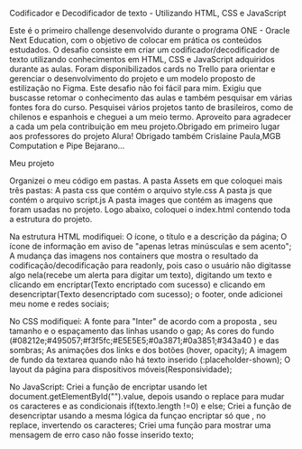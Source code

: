 
Codificador e Decodificador de texto - Utilizando HTML, CSS e JavaScript

Este é o primeiro challenge desenvolvido durante o programa ONE - Oracle Next Education, com o objetivo de colocar em prática os conteúdos estudados. O desafio consiste em criar um codificador/decodificador de texto utilizando conhecimentos em HTML, CSS e JavaScript adquiridos durante as aulas. Foram disponibilizados cards no Trello para orientar e gerenciar o desenvolvimento do projeto e um modelo proposto de estilização no Figma. Este desafio não foi fácil para mim. Exigiu que buscasse retomar o conhecimento das aulas e  também pesquisar em várias fontes  fora do curso. Pesquisei vários projetos tanto de brasileiros, como de chilenos e espanhois e cheguei a um meio termo. Aproveito para agradecer a cada um  pela contribuição em meu projeto.Obrigado em primeiro lugar aos professores do projeto Alura! Obrigado também  Crislaine Paula,MGB Computation e Pipe Bejarano...

Meu projeto

Organizei o meu código em pastas. A pasta Assets em que coloquei mais três pastas: 
A pasta css que contém o arquivo style.css
A pasta js que contém o arquivo script.js
A pasta images que contém as imagens que foram usadas no projeto.
Logo abaixo, coloquei o index.html contendo toda a estrutura do projeto.

Na estrutura HTML modifiquei:
O ícone, o título e a descrição da página;
O ícone de informação em aviso de "apenas letras minúsculas e sem acento";
A mudança das imagens nos containers que mostra o resultado da codificação/decodificação para readonly, pois caso o usuário  não digitasse algo nela(recebe um alerta para digitar um texto), digitando um texto e clicando em encriptar(Texto encriptado com sucesso) e clicando em desencriptar(Texto desencriptado com sucesso);
o footer, onde adicionei meu nome e redes sociais;

No CSS modifiquei:
A fonte para "Inter" de acordo com a proposta , seu tamanho e o espaçamento das linhas usando o gap;
As cores do fundo (#08212e;#495057;#f3f5fc;#E5E5E5;#0a3871;#0a3851;#343a40 ) e das sombras;
As animações dos links e dos botões (hover, opacity);
A imagem de fundo da textarea quando não há texto inserido (:placeholder-shown);
O layout da página para dispositivos móveis(Responsividade);

No JavaScript:
Criei a função de encriptar usando  let document.getElementById("").value, depois usando o replace para mudar os caracteres  e as condicionais if(texto.length !=0) e else;
Criei a função de desencriptar  usando a mesma lógica da funçao encriptar só que , no replace, invertendo os caracteres;
Criei uma função para mostrar uma mensagem de erro caso não fosse inserido texto;
